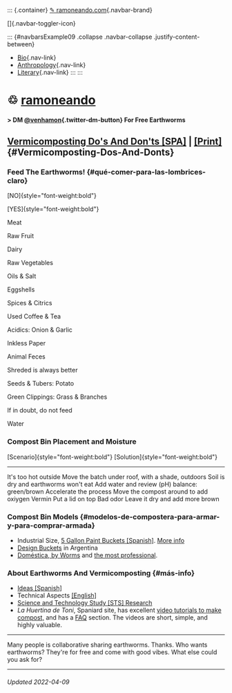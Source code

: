 ::: {.container}
[✎ ramoneando.com](../ultra/phd-day-14.html){.navbar-brand}

[]{.navbar-toggler-icon}

::: {#navbarsExample09 .collapse .navbar-collapse .justify-content-between}
-   [Bio](../sobre/sobre-mi.html "Bio + Site"){.nav-link}
-   [Anthropology](../sociology/index.html "ClassTexts"){.nav-link}
-   [Literary](../posts/archivo.html "Writing.."){.nav-link}
:::
:::

♲ [ramoneando](../citas/romero-silvani.html)
============================================

#### \> DM [\@venhamon](https://twitter.com/venhamon){.twitter-dm-button} For Free Earthworms

[Vermicomposting Do\'s And Don\'ts \[SPA\]](../docs/lombrices.html) \| [\[Print\]](../docs/earthworms.pdf) {#Vermicomposting-Dos-And-Donts}
----------------------------------------------------------------------------------------------------------

### Feed The Earthworms! {#qué-comer-para-las-lombrices-claro}

[NO]{style="font-weight:bold"}

[YES]{style="font-weight:bold"}

Meat

Raw Fruit

Dairy

Raw Vegetables

Oils & Salt

Eggshells

Spices & Citrics

Used Coffee & Tea

Acidics: Onion & Garlic

Inkless Paper

Animal Feces

Shreded is always better

Seeds & Tubers: Potato

Green Clippings: Grass & Branches

If in doubt, do not feed

Water

### Compost Bin Placement and Moisture

  [Scenario]{style="font-weight:bold"}    [Solution]{style="font-weight:bold"}
  --------------------------------------- ---------------------------------------------------
  It\'s too hot outside                   Move the batch under roof, with a shade, outdoors
  Soil is dry and earthworms won\'t eat   Add water and review (pH) balance: green/brown
  Accelerate the process                  Move the compost around to add oxiygen
  Vermin                                  Put a lid on top
  Bad odor                                Leave it dry and add more brown

### Compost Bin Models {#modelos-de-compostera-para-armar-y-para-comprar-armada}

-   Industrial Size, [5 Gallon Paint Buckets
    \[Spanish\]](../docs/tachos.pdf). [More
    info](http://www.corraldebustos.gov.ar/municipalidad.asp?id=183)
-   [Design Buckets](https://www.micompas.com/) in Argentina
-   [Doméstica, by
    Worms](https://wormsargentina.com/producto/reciclador-domestico/)
    and [the most
    professional](https://wormsargentina.com/producto/worms-smart/).

### About Earthworms And Vermicomposting {#más-info}

-   [Ideas \[Spanish\]](http://ramoneando.com/citas/gabetta-jose.html)
-   Technical Aspects
    [\[English\]](http://ir.library.oregonstate.edu/xmlui/bitstream/handle/1957/23949/em9034.pdf)
-   [Science and Technology Study \[STS\]
    Research](https://www.environmentandsociety.org/mml/compost-politics-experimenting-togetherness-vermicomposting)
-   *La Huertina de Toni*, Spaniard site, has excellent [video tutorials
    to make
    compost,](http://www.lahuertinadetoni.es/como-hacer-humus-de-lombriz/)
    and has a
    [FAQ](http://www.lahuertinadetoni.es/lombrices-dudas-mas-frecuentes/)
    section. The videos are short, simple, and highly valuable.

------------------------------------------------------------------------

Many people is collaborative sharing earthworms. Thanks. Who wants
earthworms? They\'re for free and come with good vibes. What else could
you ask for?

------------------------------------------------------------------------

###### Updated 2022-04-09
